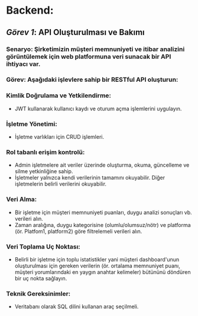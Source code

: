 # Backend:
## *Görev 1*: API Oluşturulması ve Bakımı
### Senaryo: Şirketimizin müşteri memnuniyeti ve itibar analizini görüntülemek için web platformuna veri sunacak bir API ihtiyacı var.

### Görev: Aşağıdaki işlevlere sahip bir RESTful API oluşturun:

### Kimlik Doğrulama ve Yetkilendirme:
* JWT kullanarak kullanıcı kaydı ve oturum açma işlemlerini uygulayın.

### İşletme Yönetimi:
* İşletme varlıkları için CRUD işlemleri.
  
### Rol tabanlı erişim kontrolü: 
* Admin işletmelere ait veriler üzerinde oluşturma, okuma, güncelleme ve silme yetkinliğine sahip.
* İşletmeler yalnızca kendi verilerinin tamamını okuyabilir. Diğer işletmelerin belirli verilerini okuyabilir. 

### Veri Alma:
* Bir işletme için müşteri memnuniyeti puanları, duygu analizi sonuçları vb. verileri alın.
* Zaman aralığına, duygu kategorisine (olumlu/olumsuz/nötr) ve platforma (ör. Platfom1, platform2) göre filtrelemeli verileri alın.

### Veri Toplama Uç Noktası:
* Belirli bir işletme için toplu istatistikler yani müşteri dashboard'unun oluşturulması için gereken verilerin (ör. ortalama memnuniyet puanı, müşteri yorumlarındaki en yaygın anahtar kelimeler) bütününü döndüren bir uç nokta sağlayın.

### Teknik Gereksinimler:
* Veritabanı olarak SQL dilini kullanan araç seçilmeli.
